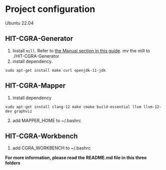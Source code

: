 # Project configuration

Ubuntu 22.04

## HIT-CGRA-Generator

1.  Install `mill`. Refer to [the Manual section in this guide][mill]. mv the mill to ./HIT-CGRA-Generator
2.  install dependency.
```
sudo apt-get install make curl openjdk-11-jdk
```
[mill]: https://com-lihaoyi.github.io/mill/ 

## HIT-CGRA-Mapper

1. install dependency
```
sudo apt-get install clang-12 make cmake build-essential llvm llvm-12-dev graphviz
```
2. add MAPPER\_HOME to ~/.bashrc

## HIT-CGRA-Workbench

1. add CGRA\_WORKBENCH to ~/.bashrc  

**For more information, please read the README.md file in this three folders**

